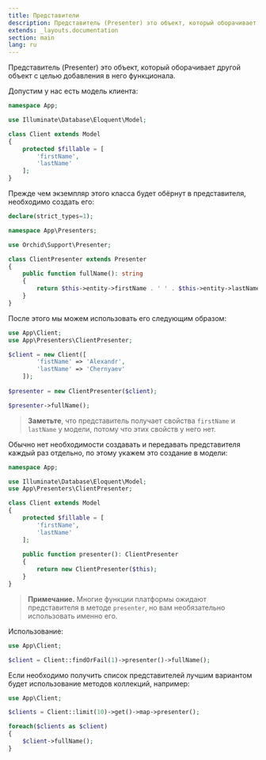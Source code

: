 ```yaml
---
title: Представители
description: Представитель (Presenter) это объект, который оборачивает другой объект с целью добавления в него функционала. 
extends: _layouts.documentation
section: main
lang: ru
---
```


Представитель (Presenter) это объект, который оборачивает другой объект с целью добавления в него функционала. 

Допустим у нас есть модель клиента:
```php
namespace App;

use Illuminate\Database\Eloquent\Model;

class Client extends Model
{
    protected $fillable = [
        'firstName',
        'lastName'
    ];
}
```

Прежде чем экземпляр этого класса будет обёрнут в представителя, необходимо создать его:

```php
declare(strict_types=1);

namespace App\Presenters;

use Orchid\Support\Presenter;

class ClientPresenter extends Presenter
{
    public function fullName(): string
    {
        return $this->entity->firstName . ' ' . $this->entity->lastName;
    }
}
```

После этого мы можем использовать его следующим образом:

```php
use App\Client;
use App\Presenters\ClientPresenter;

$client = new Client([
        'fistName' => 'Alexandr',
        'lastName' => 'Chernyaev'
    ]);
    
$presenter = new ClientPresenter($client);

$presenter->fullName();
```

> **Заметьте**, что представитель получает свойства `firstName` и `lastName` у модели, потому что этих свойств у него нет.

Обычно нет необходимости создавать и передавать представителя каждый раз отдельно, по этому укажем это создание в модели:

```php
namespace App;

use Illuminate\Database\Eloquent\Model;
use App\Presenters\ClientPresenter;

class Client extends Model
{
    protected $fillable = [
        'firstName',
        'lastName'
    ];
    
    public function presenter(): ClientPresenter
    {
        return new ClientPresenter($this);
    }
}
```

> **Примечание.** Многие функции платформы ожидают представителя в методе `presenter`, но вам необязательно использовать именно его.


Использование:

```php
use App\Client;

$client = Client::findOrFail(1)->presenter()->fullName();
```

Если необходимо получить список представителей лучшим вариантом будет использование методов коллекций, например:

```php
use App\Client;

$clients = Client::limit(10)->get()->map->presenter();

foreach($clients as $client)
{
    $client->fullName();
}
```
